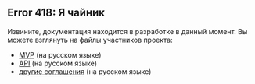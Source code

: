 ## Error 418: Я чайник

Извините, документация находится в разработке в данный момент. Вы можете взглянуть на файлы участников проекта:
* [MVP](MVP.md) (на русском языке)
* [API](Web_API.md) (на русском языке)
* [другие соглашения](main_agreements.ru.md) (на русском языке)